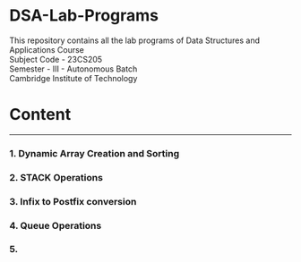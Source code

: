 # DSA-Lab-Programs
This repository contains all the lab programs of Data Structures and Applications Course 
<br> Subject Code - 23CS205
<br> Semester - III - Autonomous Batch
<br> Cambridge Institute of Technology

# Content
---
### 1. Dynamic Array Creation and Sorting 
### 2. STACK Operations 
### 3. Infix to Postfix conversion 
### 4. Queue Operations
### 5. 
